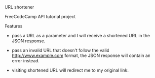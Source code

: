 URL shortener 

FreeCodeCamp API tutorial project

Features
- pass a URL as a parameter and I will receive a shortened URL in the JSON response.

- pass an invalid URL that doesn't follow the valid http://www.example.com format, the JSON response will contain an error instead.

- visiting shortened URL will redirect me to my original link.
